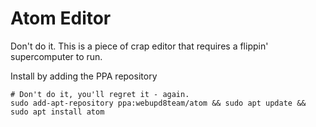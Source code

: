 # Atom Editor

Don't do it. This is a piece of crap editor that requires a flippin' supercomputer to run.

Install by adding the PPA repository

    # Don't do it, you'll regret it - again.
    sudo add-apt-repository ppa:webupd8team/atom && sudo apt update && sudo apt install atom
